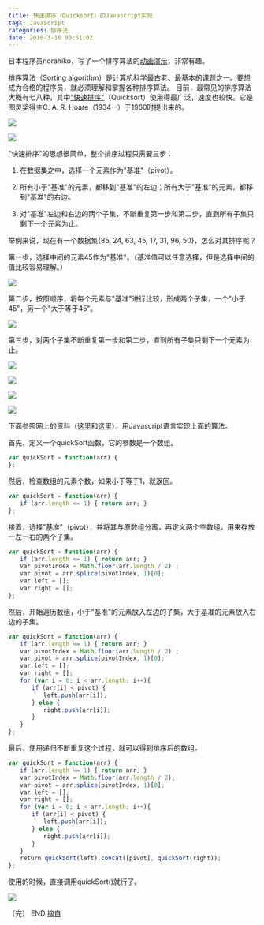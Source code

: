 ```yaml
---
title: 快速排序（Quicksort）的Javascript实现
tags: JavaScript
categories: 排序法 
date: 2016-3-16 00:51:02
---
```


日本程序员norahiko，写了一个排序算法的[动画演示](http://jsdo.it/norahiko/oxIy/fullscreen)，非常有趣。

[排序算法](http://en.wikipedia.org/wiki/Sorting_algorithm)（Sorting algorithm）是计算机科学最古老、最基本的课题之一。要想成为合格的程序员，就必须理解和掌握各种排序算法。
目前，最常见的排序算法大概有七八种，其中["快速排序"](http://en.wikipedia.org/wiki/Quicksort)（Quicksort）使用得最广泛，速度也较快。它是图灵奖得主C. A. R. Hoare（1934--）于1960时提出来的。

<!--more-->

[ ![](http://image.beekka.com/blog/201104/bg2011040401_0.png) ](http://jsdo.it/norahiko/oxIy/fullscreen)

![](http://image.beekka.com/blog/201104/bg2011040402.jpg)

"快速排序"的思想很简单，整个排序过程只需要三步：

1.	在数据集之中，选择一个元素作为"基准"（pivot）。

2.	所有小于"基准"的元素，都移到"基准"的左边；所有大于"基准"的元素，都移到"基准"的右边。

3.	对"基准"左边和右边的两个子集，不断重复第一步和第二步，直到所有子集只剩下一个元素为止。

举例来说，现在有一个数据集{85, 24, 63, 45, 17, 31, 96, 50}，怎么对其排序呢？

第一步，选择中间的元素45作为"基准"。（基准值可以任意选择，但是选择中间的值比较容易理解。）

![](http://image.beekka.com/blog/201104/bg2011040403.png)

第二步，按照顺序，将每个元素与"基准"进行比较，形成两个子集，一个"小于45"，另一个"大于等于45"。

![](http://image.beekka.com/blog/201104/bg2011040404.png)

第三步，对两个子集不断重复第一步和第二步，直到所有子集只剩下一个元素为止。

![](http://image.beekka.com/blog/201104/bg2011040405.png)

![](http://image.beekka.com/blog/201104/bg2011040406.png)

![](http://image.beekka.com/blog/201104/bg2011040407.png)

![](http://image.beekka.com/blog/201104/bg2011040408.png)

下面参照网上的资料（[这里](http://acatalept.com/blog/2008/10/28/stable-quicksort-in-javascript/)和[这里](http://www.stoimen.com/blog/2010/06/11/friday-algorithms-quicksort-difference-between-php-and-javascript/)），用Javascript语言实现上面的算法。

首先，定义一个quickSort函数，它的参数是一个数组。

```javascript
var quickSort = function(arr) {
};
```

然后，检查数组的元素个数，如果小于等于1，就返回。

```javascript
var quickSort = function(arr) {
　　if (arr.length <= 1) { return arr; }
};
```

接着，选择"基准"（pivot），并将其与原数组分离，再定义两个空数组，用来存放一左一右的两个子集。

```javascript
var quickSort = function(arr) {
　　if (arr.length <= 1) { return arr; }
　　var pivotIndex = Math.floor(arr.length / 2) ;
　　var pivot = arr.splice(pivotIndex, 1)[0];
　　var left = [];
　　var right = [];
};
```

然后，开始遍历数组，小于"基准"的元素放入左边的子集，大于基准的元素放入右边的子集。

```javascript
var quickSort = function(arr) {
　　if (arr.length <= 1) { return arr; }
　　var pivotIndex = Math.floor(arr.length / 2) ;
　　var pivot = arr.splice(pivotIndex, 1)[0];
　　var left = [];
　　var right = [];
　　for (var i = 0; i < arr.length; i++){
　　　　if (arr[i] < pivot) {
　　　　　　left.push(arr[i]);
　　　　} else {
　　　　　　right.push(arr[i]);
　　　　}
　　}
};
```

最后，使用递归不断重复这个过程，就可以得到排序后的数组。

```javascript
var quickSort = function(arr) {
　　if (arr.length <= 1) { return arr; }
　　var pivotIndex = Math.floor(arr.length / 2);
　　var pivot = arr.splice(pivotIndex, 1)[0];
　　var left = [];
　　var right = [];
　　for (var i = 0; i < arr.length; i++){
　　　　if (arr[i] < pivot) {
　　　　　　left.push(arr[i]);
　　　　} else {
　　　　　　right.push(arr[i]);
　　　　}
　　}
　　return quickSort(left).concat([pivot], quickSort(right));
};
```

使用的时候，直接调用quickSort()就行了。

![](http://image.beekka.com/blog/201104/bg2011040409.png)

（完）
END [摘自](http://www.ruanyifeng.com/blog/2011/04/quicksort_in_javascript.html)
